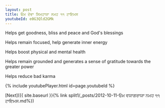 ```yaml
---
layout: post
title: ਓਮ ਦੇਵਾ ਸਿਮਹਾਯਾ ਨਮਹ ੧੧ ਟਾਇਮਸ
youtubeId: e0G3Qld2GMk
---
```

 
 
Helps get goodness, bliss and peace and God's blessings
 
Helps remain focused, help generate inner energy 
 
Helps boost physical and mental health 
 
Helps remain grounded and generates a sense of gratitude towards the greater power 
 
Helps reduce bad karma
 
 
 
 


{% include youtubePlayer.html id=page.youtubeId %}
 
[Next]({{ site.baseurl }}{% link  split1/_posts/2012-10-11-ਓਮ ਵਯਾਗਰਾਯਾ ਨਮਹ ੧੧ ਟਾਇਮਸ.md%})
 
